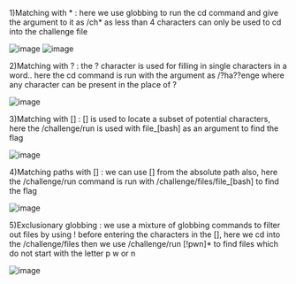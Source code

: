 1)Matching with *
: here we use globbing to run the cd command and give the argument to it as /ch* as less than 4 characters can only be used to cd into the challenge file

![image](https://github.com/user-attachments/assets/c628dda8-1360-4736-9897-c89a56487b86)
![image](https://github.com/user-attachments/assets/5f1915de-c112-4978-b946-aa7185839ab7)

2)Matching with ?
: the ? character is used for filling in single characters in a word.. here the cd command is run with the argument as /?ha??enge where any character can be present in the place of ?

![image](https://github.com/user-attachments/assets/6f35690a-adff-41fc-8db9-09dacfefa313)

3)Matching with []
: [] is used to locate a subset of potential characters, here the /challenge/run is used with file_[bash] as an argument to find the flag

![image](https://github.com/user-attachments/assets/50e4bf62-adf1-40ce-bb04-24b2dab83a0e)

4)Matching paths with []
: we can use [] from the absolute path also, here the /challenge/run command is run with /challenge/files/file_[bash] to find the flag

![image](https://github.com/user-attachments/assets/80d4b668-92b7-4e46-95d5-821ac566e148)

5)Exclusionary globbing
: we use a mixture of globbing commands to filter out files by using ! before entering the characters in the [], here we cd into the /challenge/files then we use /challenge/run [!pwn]* to
find files which do not start with the letter p w or n

![image](https://github.com/user-attachments/assets/1d48744f-10d0-4cd6-91b3-9c992b74c916)










